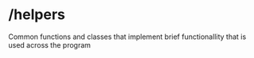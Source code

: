 # /helpers

Common functions and classes that implement brief functionallity that is used across the program